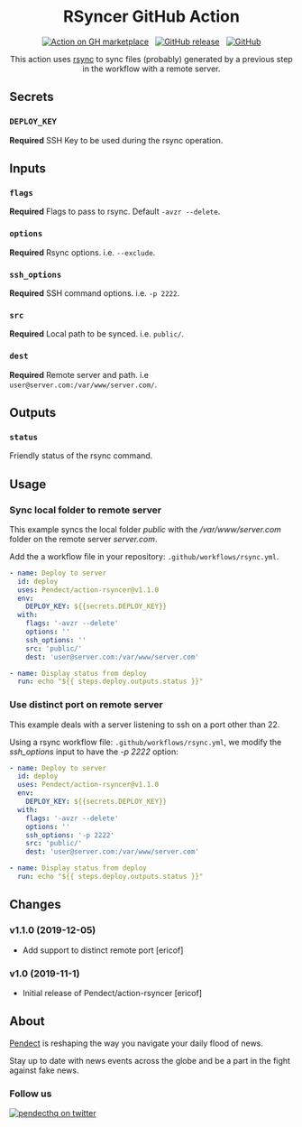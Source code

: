 <div align="center">

# RSyncer GitHub Action

[![Action on GH marketplace][marketplace badge]][marketplace] &nbsp;
[![GitHub release][release badge]][latest release] &nbsp;
[![GitHub][LICENSE badge]][LICENSE]

This action uses [rsync](https://linux.die.net/man/1/rsync "Rsync's Homepage") to sync files (probably) generated by a previous step in the workflow with a remote server.

</div>

## Secrets

### `DEPLOY_KEY`

**Required** SSH Key to be used during the rsync operation.

## Inputs

### `flags`

**Required** Flags to pass to rsync. Default `-avzr --delete`.

### `options`

**Required** Rsync options. i.e. `--exclude`.

### `ssh_options`

**Required** SSH command options. i.e. `-p 2222`.

### `src`

**Required** Local path to be synced. i.e. `public/`.

### `dest`

**Required** Remote server and path. i.e `user@server.com:/var/www/server.com/`.

## Outputs

### `status`

Friendly status of the rsync command.

## Usage

### Sync local folder to remote server

This example syncs the local folder *public* with the */var/www/server.com* folder on the remote server *server.com*.

Add the a workflow file in your repository: `.github/workflows/rsync.yml`.

```yml
- name: Deploy to server
  id: deploy
  uses: Pendect/action-rsyncer@v1.1.0
  env:
    DEPLOY_KEY: ${{secrets.DEPLOY_KEY}}
  with:
    flags: '-avzr --delete'
    options: ''
    ssh_options: ''
    src: 'public/'
    dest: 'user@server.com:/var/www/server.com'

- name: Display status from deploy
  run: echo "${{ steps.deploy.outputs.status }}"
```


### Use distinct port on remote server

This example deals with a server listening to ssh on a port other than 22.

Using a rsync workflow file: `.github/workflows/rsync.yml`, we modify the *ssh_options* input to have the *-p 2222* option:

```yml
- name: Deploy to server
  id: deploy
  uses: Pendect/action-rsyncer@v1.1.0
  env:
    DEPLOY_KEY: ${{secrets.DEPLOY_KEY}}
  with:
    flags: '-avzr --delete'
    options: ''
    ssh_options: '-p 2222'
    src: 'public/'
    dest: 'user@server.com:/var/www/server.com'

- name: Display status from deploy
  run: echo "${{ steps.deploy.outputs.status }}"
```


## Changes

### v1.1.0 (2019-12-05)

* Add support to distinct remote port [ericof]

### v1.0 (2019-11-1)

* Initial release of Pendect/action-rsyncer [ericof]


## About

[Pendect](https://pendect.com/ "Pendect's Homepage") is reshaping the way you navigate your daily flood of news.

Stay up to date with news events across the globe and be a part in the fight against fake news.

### Follow us

[![pendecthq on twitter][twitter badge]][twitter]

[twitter badge]: https://img.shields.io/twitter/follow/pendecthq.svg?style=social
[twitter]: https://twitter.com/intent/follow?screen_name=pendecthq
[marketplace badge]: https://img.shields.io/badge/GitHub-Marketplace-lightblue.svg
[marketplace]: https://github.com/marketplace/actions/rsyncer-action
[LICENSE badge]: https://img.shields.io/github/license/Pendect/action-rsyncer.svg
[LICENSE]: https://github.com/Pendect/action-rsyncer/blob/master/LICENSE
[release badge]: https://img.shields.io/github/release/Pendect/action-rsyncer.svg
[latest release]: https://github.com/Pendect/action-rsyncer/releases/latest
[star badge]: https://img.shields.io/github/stars/Pendect/action-rsyncer.svg?style=social
[star]: https://github.com/Pendect/action-rsyncer
[gh profile]: https://github.com/Pendect
